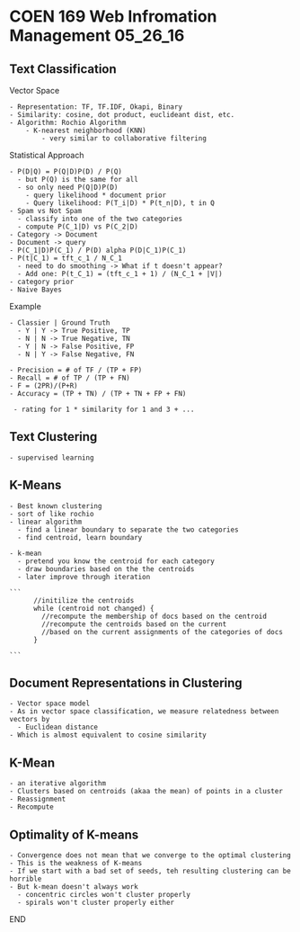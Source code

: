 # COEN 169 Web Infromation Management 05_26_16

## Text Classification

  Vector Space

    - Representation: TF, TF.IDF, Okapi, Binary
    - Similarity: cosine, dot product, euclideant dist, etc.
    - Algorithm: Rochio Algorithm
        - K-nearest neighborhood (KNN)
            - very similar to collaborative filtering

  Statistical Approach

    - P(D|Q) = P(Q|D)P(D) / P(Q)
      - but P(Q) is the same for all
      - so only need P(Q|D)P(D)
        - query likelihood * document prior
        - Query likelihood: P(T_i|D) * P(t_n|D), t in Q
    - Spam vs Not Spam
      - classify into one of the two categories
      - compute P(C_1|D) vs P(C_2|D)
    - Category -> Document
    - Document -> query
    - P(C_1|D)P(C_1) / P(D) alpha P(D|C_1)P(C_1)
    - P(t|C_1) = tft_c_1 / N_C_1
      - need to do smoothing -> What if t doesn't appear?
      - Add one: P(t_C_1) = (tft_c_1 + 1) / (N_C_1 + |V|)
    - category prior
    - Naive Bayes

  Example

    - Classier | Ground Truth
      - Y | Y -> True Positive, TP
      - N | N -> True Negative, TN
      - Y | N -> False Positive, FP
      - N | Y -> False Negative, FN

    - Precision = # of TF / (TP + FP)
    - Recall = # of TP / (TP + FN)
    - F = (2PR)/(P+R)
    - Accuracy = (TP + TN) / (TP + TN + FP + FN)

     - rating for 1 * similarity for 1 and 3 + ...

## Text Clustering

    - supervised learning

## K-Means

    - Best known clustering
    - sort of like rochio
    - linear algorithm
      - find a linear boundary to separate the two categories
      - find centroid, learn boundary

    - k-mean
      - pretend you know the centroid for each category
      - draw boundaries based on the the centroids
      - later improve through iteration

    ```
          //initilize the centroids
          while (centroid not changed) {
            //recompute the membership of docs based on the centroid
            //recompute the centroids based on the current
            //based on the current assignments of the categories of docs
          }

    ```

## Document Representations in Clustering

    - Vector space model
    - As in vector space classification, we measure relatedness between vectors by
      - Euclidean distance
    - Which is almost equivalent to cosine similarity

## K-Mean

    - an iterative algorithm
    - Clusters based on centroids (akaa the mean) of points in a cluster
    - Reassignment
    - Recompute

## Optimality of K-means

    - Convergence does not mean that we converge to the optimal clustering
    - This is the weakness of K-means
    - If we start with a bad set of seeds, teh resulting clustering can be horrible
    - But k-mean doesn't always work
      - concentric circles won't cluster properly
      - spirals won't cluster properly either

END
